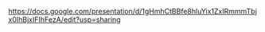 https://docs.google.com/presentation/d/1gHmhCtBBfe8hluYix1ZxIRmmmTbjx0IhBjxIFIhFezA/edit?usp=sharing
